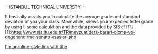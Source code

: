 --ISTANBUL TECHNICAL UNIVERSTY--

It basically assists you to calculate the average grade and standard deviation of you your class.
Meanwhile, shows your expected letter grade by using t-score calculation and the data provided by SIS of ITU. [1]:https://www.sis.itu.edu.tr/TR/mevzuat/ders-basari-olcme-ve-degerlendirme-senato-esaslari.php

[I'm an inline-style link with title](https://www.google.com "Google's Homepage")
